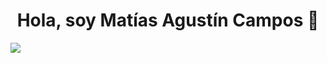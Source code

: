<div align="center">
<h1 align="center">Hola, soy Matías Agustín Campos 👋</h1>
</div>
<img src="https://i.imgur.com/weNbhGZ.png">
<!--
**2022matias/2022matias** is a ✨ _special_ ✨ repository because its `README.md` (this file) appears on your GitHub profile.

Here are some ideas to get you started:

- 🔭 I’m currently working on ...
- 🌱 I’m currently learning ...
- 👯 I’m looking to collaborate on ...
- 🤔 I’m looking for help with ...
- 💬 Ask me about ...
- 📫 How to reach me: ...
- 😄 Pronouns: ...
- ⚡ Fun fact: ...
-->

